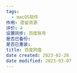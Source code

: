 ```yaml
---
tags:
  - macOS软件
作用: 遗留资源
评价: 4
设置同步: 百度账号
是否已备份:
是否已重装:
title: 百度网盘
date created: 2023-02-28
date modified: 2023-03-07
---
```

